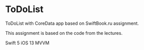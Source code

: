 # ToDoList
ToDoList with CoreData app based on SwiftBook.ru assignment.

This assignment is based on the code from the lectures. 

Swift 5
iOS 13
MVVM
